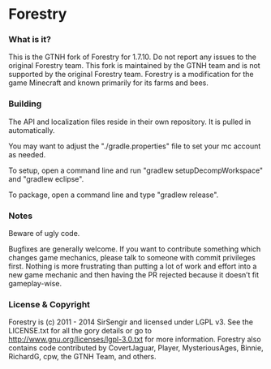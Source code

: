 Forestry
====================================

### What is it?

This is the GTNH fork of Forestry for 1.7.10.  Do not report any issues to the original Forestry team.  This fork is maintained by the GTNH team and is not supported by the original Forestry team.
Forestry is a modification for the game Minecraft and known primarily for its farms and bees. 


### Building

The API and localization files reside in their own repository. It is pulled in automatically.

You may want to adjust the "./gradle.properties" file to set your mc account as needed.

To setup, open a command line and run "gradlew setupDecompWorkspace" and "gradlew eclipse".

To package, open a command line and type "gradlew release".

### Notes

Beware of ugly code.

Bugfixes are generally welcome. If you want to contribute something which changes game mechanics, please talk to someone with commit privileges first. Nothing is more frustrating than putting a lot of work and effort into a new game mechanic and then having the PR rejected because it doesn’t fit gameplay-wise.

### License & Copyright

Forestry is (c) 2011 - 2014 SirSengir and licensed under LGPL v3. See the LICENSE.txt for all the gory details or go to http://www.gnu.org/licenses/lgpl-3.0.txt for more information. Forestry also contains code contributed by CovertJaguar, Player, MysteriousAges, Binnie, RichardG, cpw, the GTNH Team, and others.
